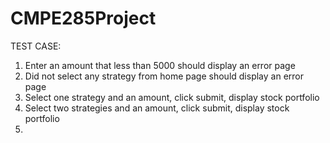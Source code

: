 # CMPE285Project

TEST CASE:
1. Enter an amount that less than 5000 should display an error page
2. Did not select any strategy from home page should display an error page
3. Select one strategy and an amount, click submit, display stock portfolio 
4. Select two strategies and an amount, click submit, display stock portfolio
5. 
